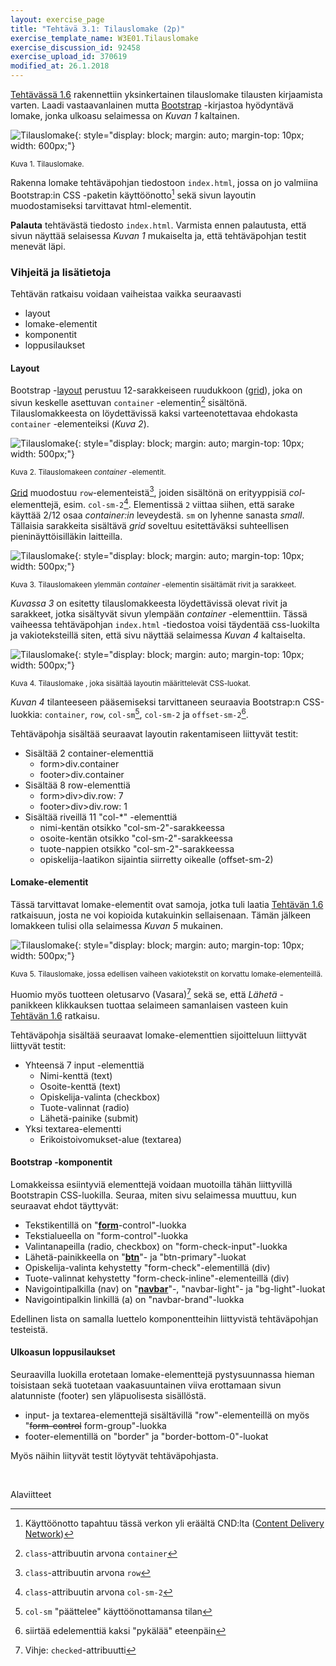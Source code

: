 ```yaml
---
layout: exercise_page
title: "Tehtävä 3.1: Tilauslomake (2p)"
exercise_template_name: W3E01.Tilauslomake
exercise_discussion_id: 92458
exercise_upload_id: 370619
modified_at: 26.1.2018
---
```


[Tehtävässä 1.6](../../osa1/tehtava16) rakennettiin yksinkertainen tilauslomake
tilausten kirjaamista varten. Laadi vastaavanlainen mutta [Bootstrap][Bootstrap] -kirjastoa
hyödyntävä lomake, jonka ulkoasu selaimessa on *Kuvan 1* kaltainen.

[Bootstrap]: http://getbootstrap.com


![Tilauslomake](../img/tilauslomake.png "Tilauslomake"){: style="display: block; margin: auto; margin-top: 10px; width: 600px;"}

<small>Kuva 1. Tilauslomake.</small>

Rakenna lomake tehtäväpohjan tiedostoon `index.html`, jossa on jo valmiina
Bootstrap:in CSS -paketin käyttöönotto[^cnd] sekä sivun layoutin muodostamiseksi
tarvittavat html-elementit.

[^cnd]: Käyttöönotto tapahtuu tässä  verkon yli eräältä CND:lta ([Content Delivery Network](https://en.wikipedia.org/wiki/Content_delivery_network))


**Palauta** tehtävästä tiedosto `index.html`. Varmista ennen palautusta, että
sivun näyttää selaisessa *Kuvan 1* mukaiselta ja, että tehtäväpohjan testit
menevät läpi.


### Vihjeitä ja lisätietoja

Tehtävän ratkaisu voidaan vaiheistaa vaikka seuraavasti

* layout
* lomake-elementit
* komponentit
* loppusilaukset

#### Layout

Bootstrap -[layout][layout] perustuu 12-sarakkeiseen ruudukkoon ([grid][grid]),
joka on sivun keskelle asettuvan `container` -elementin[^container] sisältönä.
Tilauslomakkeesta on löydettävissä kaksi varteenotettavaa ehdokasta
`container` -elementeiksi (*Kuva 2*).

[layout]: http://getbootstrap.com/docs/4.0/layout/overview/
[grid]: http://getbootstrap.com/docs/4.0/layout/grid/

[^container]: `class`-attribuutin arvona `container`


![Tilauslomake](../img/tilauslomake-2.png "Tilauslomake"){: style="display: block; margin: auto; margin-top: 10px; width: 500px;"}

<small>Kuva 2. Tilauslomakeen *container* -elementit.</small>

[Grid][grid] muodostuu `row`-elementeistä[^row], joiden sisältönä on erityyppisiä
*col*-elementtejä, esim. `col-sm-2`[^col-sm-2]. Elementissä `2` viittaa siihen,
että sarake käyttää 2/12 osaa *container:in* leveydestä. `sm` on lyhenne sanasta
*small*. Tällaisia sarakkeita sisältävä *grid* soveltuu esitettäväksi suhteellisen
pieninäyttöisilläkin laitteilla.

[^row]: `class`-attribuutin arvona `row`
[^col-sm-2]: `class`-attribuutin arvona `col-sm-2`


![Tilauslomake](../img/tilauslomake-3.png "Tilauslomake"){: style="display: block; margin: auto; margin-top: 10px; width: 500px;"}

<small>Kuva 3. Tilauslomakeen ylemmän *container* -elementin sisältämät
rivit ja sarakkeet.</small>


*Kuvassa 3* on esitetty tilauslomakkeesta löydettävissä olevat rivit ja
sarakkeet, jotka sisältyvät sivun ylempään *container* -elementtiin. Tässä
vaiheessa tehtäväpohjan `index.html` -tiedostoa voisi täydentää css-luokilta
ja vakioteksteillä siten, että sivu näyttää selaimessa *Kuvan 4* kaltaiselta.


![Tilauslomake](../img/tilauslomake-layout-1.png "Tilauslomake"){: style="display: block; margin: auto; margin-top: 10px; width: 500px;"}

<small>Kuva 4. Tilauslomake , joka sisältää layoutin määrittelevät CSS-luokat.</small>


*Kuvan 4* tilanteeseen pääsemiseksi tarvittaneen seuraavia Bootstrap:n
CSS-luokkia: `container`, `row`, `col-sm`[^col-sm], `col-sm-2` ja
`offset-sm-2`[^offset-sm-2].

[^col-sm]: `col-sm` "päättelee" käyttöönottamansa tilan
[^offset-sm-2]: siirtää edelementtiä kaksi "pykälää" eteenpäin

Tehtäväpohja sisältää seuraavat layoutin rakentamiseen liittyvät testit:

* Sisältää 2 container-elementtiä
  - form>div.container
  - footer>div.container
* Sisältää 8 row-elementtiä
  - form>div>div.row: 7
  - footer>div>div.row: 1
* Sisältää riveillä 11 "col-*" -elementtiä
  - nimi-kentän otsikko "col-sm-2"-sarakkeessa
  - osoite-kentän otsikko "col-sm-2"-sarakkeessa
  - tuote-nappien otsikko "col-sm-2"-sarakkeessa
  - opiskelija-laatikon sijaintia siirretty oikealle (offset-sm-2)



#### Lomake-elementit

Tässä tarvittavat lomake-elementit ovat samoja, jotka tuli laatia
[Tehtävän 1.6](../../osa1/tehtava16) ratkaisuun, josta ne voi kopioida
kutakuinkin sellaisenaan. Tämän jälkeen lomakkeen tulisi olla selaimessa
*Kuvan 5* mukainen.

![Tilauslomake](../img/tilauslomake-layout-2.png "Tilauslomake"){: style="display: block; margin: auto; margin-top: 10px; width: 500px;"}

<small>Kuva 5. Tilauslomake, jossa edellisen vaiheen vakiotekstit on
korvattu lomake-elementeillä.</small>

Huomio myös tuotteen oletusarvo (Vasara)[^checked] sekä se, että
*Lähetä* -panikkeen klikkauksen tuottaa
selaimeen samanlaisen vasteen kuin [Tehtävän 1.6](../../osa1/tehtava16)
ratkaisu.

[^checked]: Vihje: `checked`-attribuutti

Tehtäväpohja sisältää seuraavat lomake-elementtien sijoitteluun liittyvät
liittyvät testit:

* Yhteensä 7 input -elementtiä
  - Nimi-kenttä (text)
  - Osoite-kenttä (text)
  - Opiskelija-valinta (checkbox)
  - Tuote-valinnat (radio)
  - Lähetä-painike (submit)
* Yksi textarea-elementti
  - Erikoistoivomukset-alue (textarea)

#### Bootstrap -komponentit

Lomakkeissa esiintyviä elementtejä voidaan muotoilla tähän liittyvillä
Bootstrapin CSS-luokilla. Seuraa, miten sivu selaimessa muuttuu, kun
seuraavat ehdot täyttyvät:

* Tekstikentillä on "**[form][form]**-control"-luokka
* Tekstialueella on "form-control"-luokka
* Valintanapeilla (radio, checkbox) on "form-check-input"-luokka
* Lähetä-painikkeella on "**[btn][btn]**"- ja "btn-primary"-luokat
* Opiskelija-valinta kehystetty "form-check"-elementillä (div)
* Tuote-valinnat kehystetty "form-check-inline"-elementeillä (div)
* Navigointipalkilla (nav) on "**[navbar][navbar]**"-, "navbar-light"- ja "bg-light"-luokat
* Navigointipalkin linkillä (a) on "navbar-brand"-luokka

[form]: http://getbootstrap.com/docs/4.0/components/forms/
[btn]: http://getbootstrap.com/docs/4.0/components/buttons/
[navbar]: http://getbootstrap.com/docs/4.0/components/navbar/

Edellinen lista on samalla luettelo komponentteihin liittyvistä tehtäväpohjan
testeistä.

#### Ulkoasun loppusilaukset

Seuraavilla luokilla erotetaan lomake-elementtejä pystysuunnassa hieman
toisistaan sekä tuotetaan vaakasuuntainen viiva erottamaan sivun alatunniste
(footer) sen yläpuolisesta sisällöstä.

* input- ja textarea-elementtejä sisältävillä "row"-elementeillä on myös
"<strike>form-control</strike> form-group"-luokka
* footer-elementillä on "border" ja "border-bottom-0"-luokat

Myös näihin liityvät testit löytyvät tehtäväpohjasta.


<br/>

Alaviitteet
